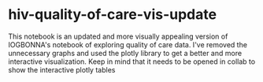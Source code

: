 # hiv-quality-of-care-vis-update
This notebook is an updated and more visually appealing version of IOGBONNA's notebook of exploring quality of care data. I've removed the unnecessary graphs and used the plotly library to get a better and more interactive visualization. Keep in mind that it needs to be opened in collab to show the interactive plotly tables
